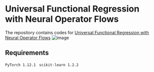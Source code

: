 # Universal Functional Regression with Neural Operator Flows
The repository contains codes for [Universal Functional Regression with Neural Operator Flows](https://arxiv.org/abs/2404.02986)
![image](https://github.com/yzshi5/OpFlow/assets/109268435/d8e1858c-eae4-4fc8-a52c-84d8e19b86e3)


## Requirements
``PyTorch 1.12.1 ``
``scikit-learn 1.2.2 ``
